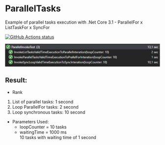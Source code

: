 # ParallelTasks
Example of parallel tasks execution with .Net Core 3.1 - ParallelFor x ListTaskFor x SyncFor

<p align="left">
  <a href="https://github.com/estevaobraga/ParallelTasks"><img alt="GitHub Actions status" src="https://github.com/estevaobraga/ParallelTasks/workflows/.NET%20Core/badge.svg"></a>
</p>

![alt text](badges/result.png)

## Result:

- Rank
1) List of parallel tasks: 1 second  
2) Loop ParallelFor tasks: 2 second  
3) Loop synchronous tasks: 10 second

- Parameters Used:
  - loopCounter = 10 tasks
  - waitingTime = 1000 ms  
  10 tasks with waiting time of 1 second  